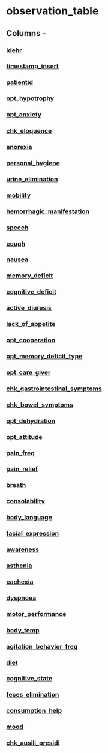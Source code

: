 
# observation_table

## Columns - 

### [idehr](observation_table/idehr.md)
### [timestamp_insert](observation_table/timestamp_insert.md)
### [patientid](observation_table/patientid.md)
### [opt_hypotrophy](observation_table/opt_hypotrophy.md)
### [opt_anxiety](observation_table/opt_anxiety.md)
### [chk_eloquence](observation_table/chk_eloquence.md)
### [anorexia](observation_table/anorexia.md)
### [personal_hygiene](observation_table/personal_hygiene.md)
### [urine_elimination](observation_table/urine_elimination.md)
### [mobility](observation_table/mobility.md)
### [hemorrhagic_manifestation](observation_table/hemorrhagic_manifestation.md)
### [speech](observation_table/speech.md)
### [cough](observation_table/cough.md)
### [nausea](observation_table/nausea.md)
### [memory_deficit](observation_table/memory_deficit.md)
### [cognitive_deficit](observation_table/cognitive_deficit.md)
### [active_diuresis](observation_table/active_diuresis.md)
### [lack_of_appetite](observation_table/lack_of_appetite.md)
### [opt_cooperation](observation_table/opt_cooperation.md)
### [opt_memory_deficit_type](observation_table/opt_memory_deficit_type.md)
### [opt_care_giver](observation_table/opt_care_giver.md)
### [chk_gastrointestinal_symptoms](observation_table/chk_gastrointestinal_symptoms.md)
### [chk_bowel_symptoms](observation_table/chk_bowel_symptoms.md)
### [opt_dehydration](observation_table/opt_dehydration.md)
### [opt_attitude](observation_table/opt_attitude.md)
### [pain_freq](observation_table/pain_freq.md)
### [pain_relief](observation_table/pain_relief.md)
### [breath](observation_table/breath.md)
### [consolability](observation_table/consolability.md)
### [body_language](observation_table/body_language.md)
### [facial_expression](observation_table/facial_expression.md)
### [awareness](observation_table/awareness.md)
### [asthenia](observation_table/asthenia.md)
### [cachexia](observation_table/cachexia.md)
### [dyspnoea](observation_table/dyspnoea.md)
### [motor_performance](observation_table/motor_performance.md)
### [body_temp](observation_table/body_temp.md)
### [agitation_behavior_freq](observation_table/agitation_behavior_freq.md)
### [diet](observation_table/diet.md)
### [cognitive_state](observation_table/cognitive_state.md)
### [feces_elimination](observation_table/feces_elimination.md)
### [consumption_help](observation_table/consumption_help.md)
### [mood](observation_table/mood.md)
### [chk_ausili_presidi](observation_table/chk_ausili_presidi.md)
